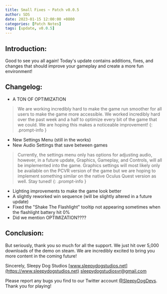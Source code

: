 ```yaml
---
title: Small Fixes ~ Patch v0.0.5
author: SDS
date: 2023-01-15 12:00:00 +0800
categories: [Patch Notes]
tags: [update, v0.0.5]
---
```


## Introduction:

Good to see you all again! Today's update contains additions, fixes, and changes that should improve your gameplay and create a more fun environment!

## Changelog:

- A TON OF OPTIMIZATION

> We are working incredibly hard to make the game run smoother for all users to make the game more accessible. We worked incredibly hard over the past week and a half to optimize every bit of the game that we could. We are hoping this makes a noticeable improvement!
{: .prompt-info }

- New Settings Menu (still in the works)
- New Audio Settings that save between games

> Currently, the settings menu only has options for adjusting audio, however, in a future update, Graphics, Gameplay, and Controls, will all be implemented into the game. Graphics settings will most likely only be available on the PCVR version of the game but we are hoping to implement something similar on the native Oculus Quest version as well. Stay tuned!
{: .prompt-info }

- Lighting improvements to make the game look better
- A slightly reworked win sequence (will be slightly altered in a future update)
- Fixed the "Shake The Flashlight" tooltip not appearing sometimes when the flashlight battery hit 0%
- Did we mention OPTIMIZATION????

## Conclusion:

But seriously, thank you so much for all the support. We just hit over 5,000 downloads of the demo on steam. We are incredibly excited to bring you more content in the coming future!

Sincerely,
Sleepy Dog Studios
[www.sleepydogstudios.net](https://www.sleepydogstudios.net)
[sleepydogstudiosvr@gmail.com](mailto:sleepydogstudiosvr@gmail.com)

Please report any bugs you find to our Twitter account [@SleepyDogDevs](https://twitter.com/sleepydogdevs). Thank you for playing!